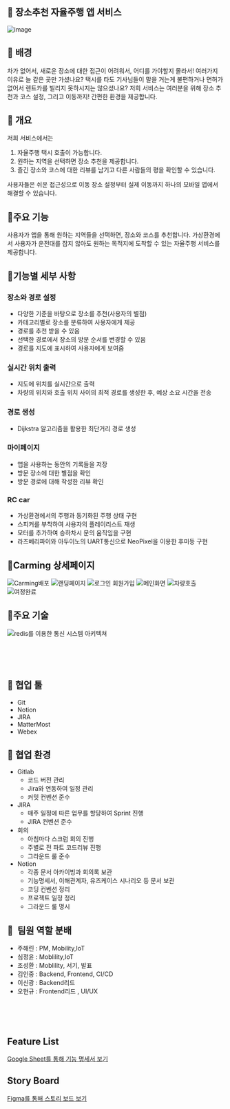 ## 🚗 장소추천 자율주행 앱 서비스
![image](https://github.com/JeongY00n/Carming/assets/86840048/30a46457-f981-4929-80d3-818bcee325c7)



## 	🚩 배경

차가 없어서, 새로운 장소에 대한 접근이 어려워서, 어디를 가야할지 몰라서! 여러가지 이유로 늘 같은 곳만 가셨나요?
택시를 타도 기사님들이 말을 거는게 불편하거나 면허가 없어서 렌트카를 빌리지 못하시지는 않으셨나요?
저희 서비스는 여러분을 위해 장소 추천과 코스 설정, 그리고 이동까지! 간편한 환경을 제공합니다.


##  🚩 개요

저희 서비스에서는
1. 자율주행 택시 호출이 가능합니다.
2. 원하는 지역을 선택하면 장소 추천을 제공합니다.
3. 즐긴 장소와 코스에 대한 리뷰를 남기고 다른 사람들의 평을 확인할 수 있습니다.

사용자들은 쉬운 접근성으로 이동 장소 설정부터 실제 이동까지 하나의 모바일 앱에서 해결할 수 있습니다.

## 	🚩주요 기능

사용자가 앱을 통해 원하는 지역들을 선택하면, 장소와 코스를 추천합니다.
가상환경에서 사용자가 운전대를 잡지 않아도 원하는 목적지에 도착할 수 있는 자율주행 서비스를 제공합니다.

## 	🚩기능별 세부 사항

### 장소와 경로 설정
- 다양한 기준을 바탕으로 장소를 추천(사용자의 별점)
- 카테고리별로 장소를 분류하여 사용자에게 제공
- 경로를 추천 받을 수 있음
- 선택한 경로에서 장소의 방문 순서를 변경할 수 있음
- 경로를 지도에 표시하여 사용자에게 보여줌

### 실시간 위치 출력
- 지도에 위치를 실시간으로 출력
- 차량의 위치와 호출 위치 사이의 최적 경로를 생성한 후, 예상 소요 시간을 전송

### 경로 생성
- Dijkstra 알고리즘을 활용한 최단거리 경로 생성

### 마이페이지
- 앱을 사용하는 동안의 기록들을 저장
- 방문 장소에 대한 별점을 확인
- 방문 경로에 대해 작성한 리뷰 확인

### RC car
- 가상환경에서의 주행과 동기화된 주행 상태 구현
- 스피커를 부착하여 사용자의 플레이리스트 재생
- 모터를 추가하여 승하차시 문의 움직임을 구현
- 라즈베리파이와 아두이노의 UART통신으로 NeoPixel을 이용한 후미등 구현

## 	🚩Carming 상세페이지
![Carming배포](https://github.com/JeongY00n/Carming/assets/86840048/1722f339-0498-4141-9a1b-66a09e181765)
![랜딩페이지](https://github.com/JeongY00n/Carming/assets/86840048/047a96f2-1516-4d87-a70f-af685873ce74)
![로그인 회원가입](https://github.com/JeongY00n/Carming/assets/86840048/e89f36af-7fc8-4d3f-8376-3ad43f18ea4a)
![메인화면](https://github.com/JeongY00n/Carming/assets/86840048/402694ce-24eb-43a8-b33f-a5b8ebf386a6)
![차량호출](https://github.com/JeongY00n/Carming/assets/86840048/aefe7cbe-72fb-409d-8444-69c7170fdb44)
![여정완료](https://github.com/JeongY00n/Carming/assets/86840048/b5fe2515-77f0-4a98-9821-adebd31c9592)


## 	🚩주요 기술


![redis를 이용한 통신 시스템 아키텍쳐](https://github.com/JeongY00n/Carming/assets/86840048/226b8088-668e-4114-a09d-73639d16973d)

<br/>
<br/>
<br/>

## 🙆 협업 툴


- Git
- Notion
- JIRA
- MatterMost
- Webex

## 🙆 협업 환경

- Gitlab
  - 코드 버전 관리
  - Jira와 연동하여 일정 관리
  - 커밋 컨벤션 준수
- JIRA
  - 매주 일정에 따른 업무를 할당하여 Sprint 진행
  - JIRA 컨벤션 준수
- 회의
  - 아침마다 스크럼 회의 진행
  - 주별로 전 파트 코드리뷰 진행
  - 그라운드 룰 준수
- Notion
  - 각종 문서 아카이빙과 회의록 보관
  - 기능명세서, 이해관계자, 유즈케이스 시나리오 등 문서 보관
  - 코딩 컨벤션 정리
  - 프로젝트 일정 정리
  - 그라운드 룰 명시

## 🙆  팀원 역할 분배

- 주해린 : PM, Mobility,IoT
- 심정윤 : Moblility,IoT
- 조성환 : Moblility, 서기, 발표
- 김인중 : Backend, Frontend, CI/CD
- 이신광 : Backend리드
- 오현규 : Frontend리드 , UI/UX

<br/>
<br/>
<br/>

## Feature List

[Google Sheet를 통해 기능 명세서 보기](https://docs.google.com/spreadsheets/d/1_x7AEmibMF-szTzUB5i6ekQn2jWMi7hplkFVeeMDTS8/edit?usp=sharing)

## Story Board

[Figma를 통해 스토리 보드 보기](https://www.figma.com/signup?is_not_gen_0=true&resource_type=team)

